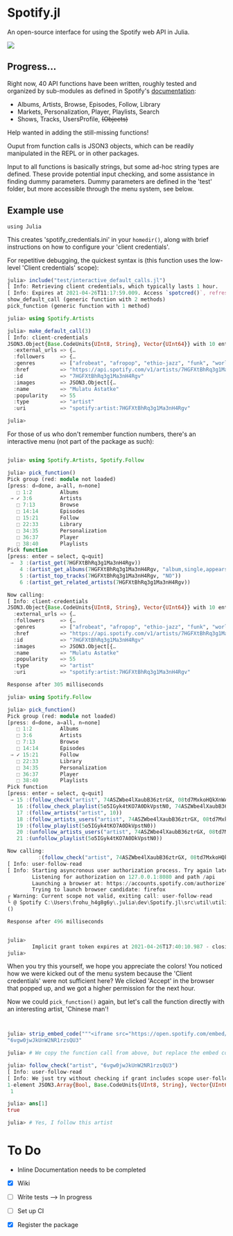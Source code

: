 # Spotify.jl

      

An open-source interface for using the Spotify web API in Julia. 

[![](https://img.shields.io/badge/docs-stable-blue.svg)](https://kwehmeyer.github.io/Spotify.jl/dev/)

## Progress...
Right now, 40 API functions have been written, roughly tested and organized by sub-modules as defined in Spotify's [documentation](https://developer.spotify.com/documentation/general/):

* Albums, Artists, Browse, Episodes, Follow, Library
* Markets, Personalization, Player, Playlists, Search
* Shows, Tracks, UsersProfile, ~~(Objects)~~

Help wanted in adding the still-missing functions!

Ouput from function calls is JSON3 objects, which can be readily manipulated in the REPL or in other packages.

Input to all functions is basically strings, but some ad-hoc string types are defined. These provide potential input checking, and some assistance in finding dummy parameters. Dummy parameters are defined in the 'test' folder, but more accessible through the menu system, see below.

## Example use

    using Julia

This creates 'spotify_credentials.ini' in your `homedir()`, along with brief instructions on how to configure your 'client credentials'.

For repetitive debugging, the quickest syntax is (this function uses the low-level 'Client credentials' scope):

```julia
julia> include("test/interactive_default_calls.jl")
[ Info: Retrieving client credentials, which typically lasts 1 hour.
[ Info: Expires at 2021-04-26T11:17:59.009. Access `spotcred()`, refresh with `refresh_spotify_credentials()`.
show_default_call (generic function with 2 methods)
pick_function (generic function with 1 method)

julia> using Spotify.Artists

julia> make_default_call(3)
[ Info: client-credentials
JSON3.Object{Base.CodeUnits{UInt8, String}, Vector{UInt64}} with 10 entries:
  :external_urls => {…
  :followers     => {…
  :genres        => ["afrobeat", "afropop", "ethio-jazz", "funk", "world"]
  :href          => "https://api.spotify.com/v1/artists/7HGFXtBhRq3g1Ma3nH4Rgv"
  :id            => "7HGFXtBhRq3g1Ma3nH4Rgv"
  :images        => JSON3.Object[{…
  :name          => "Mulatu Astatke"
  :popularity    => 55
  :type          => "artist"
  :uri           => "spotify:artist:7HGFXtBhRq3g1Ma3nH4Rgv"

julia> 

```

For those of us who don't remember function numbers, there's an interactive menu (not part of the package as such):

```julia

julia> using Spotify.Artists, Spotify.Follow

julia> pick_function()
Pick group (red: module not loaded)
[press: d=done, a=all, n=none]
   ⬚ 1:2         Albums
 → ✓ 3:6         Artists
   ⬚ 7:13        Browse
   ⬚ 14:14       Episodes
   ⬚ 15:21       Follow
   ⬚ 22:33       Library
   ⬚ 34:35       Personalization
   ⬚ 36:37       Player
   ⬚ 38:40       Playlists
Pick function
[press: enter = select, q=quit]
 →  3 :(artist_get(7HGFXtBhRq3g1Ma3nH4Rgv))
    4 :(artist_get_albums(7HGFXtBhRq3g1Ma3nH4Rgv, "album,single,appears_on,compilation", "NO", 10, 0))
    5 :(artist_top_tracks(7HGFXtBhRq3g1Ma3nH4Rgv, "NO"))
    6 :(artist_get_related_artists(7HGFXtBhRq3g1Ma3nH4Rgv))

Now calling:
[ Info: client-credentials
JSON3.Object{Base.CodeUnits{UInt8, String}, Vector{UInt64}} with 10 entries:
  :external_urls => {…
  :followers     => {…
  :genres        => ["afrobeat", "afropop", "ethio-jazz", "funk", "world"]
  :href          => "https://api.spotify.com/v1/artists/7HGFXtBhRq3g1Ma3nH4Rgv"
  :id            => "7HGFXtBhRq3g1Ma3nH4Rgv"
  :images        => JSON3.Object[{…
  :name          => "Mulatu Astatke"
  :popularity    => 55
  :type          => "artist"
  :uri           => "spotify:artist:7HGFXtBhRq3g1Ma3nH4Rgv"

Response after 305 milliseconds

julia> using Spotify.Follow

julia> pick_function()
Pick group (red: module not loaded)
[press: d=done, a=all, n=none]
   ⬚ 1:2         Albums
   ⬚ 3:6         Artists
   ⬚ 7:13        Browse
   ⬚ 14:14       Episodes
 → ✓ 15:21       Follow
   ⬚ 22:33       Library
   ⬚ 34:35       Personalization
   ⬚ 36:37       Player
   ⬚ 38:40       Playlists
Pick function
[press: enter = select, q=quit]
 → 15 :(follow_check("artist", 74ASZWbe4lXaubB36ztrGX, 08td7MxkoHQkXnWAYD8d6Q))
   16 :(follow_check_playlist(5o5IGyk4tKO7A0DkVpstN0, 74ASZWbe4lXaubB36ztrGX, 08td7MxkoHQkXnWAYD8d6Q))
   17 :(follow_artists("artist", 10))
   18 :(follow_artists_users("artist", 74ASZWbe4lXaubB36ztrGX, 08td7MxkoHQkXnWAYD8d6Q))
   19 :(follow_playlist(5o5IGyk4tKO7A0DkVpstN0))
   20 :(unfollow_artists_users("artist", 74ASZWbe4lXaubB36ztrGX, 08td7MxkoHQkXnWAYD8d6Q))
   21 :(unfollow_playlist(5o5IGyk4tKO7A0DkVpstN0))

Now calling:
          :(follow_check("artist", 74ASZWbe4lXaubB36ztrGX, 08td7MxkoHQkXnWAYD8d6Q))
[ Info: user-follow-read
[ Info: Starting asyncronous user authorization process. Try again later!
        Listening for authorization on 127.0.0.1:8080 and path /api
        Launching a browser at: https://accounts.spotify.com/authorize?client_id=d972bafe04d34e98ab22f5d2bd7751b8&redirect_uri=http:%2F%2F127.0.0.1:8080%2Fapi&scope=user-read-private%20user-read-email%20user-follow-read&show_dialog=true&response_type=token&state=987
        Trying to launch browser candidate: firefox
┌ Warning: Current scope not valid, exiting call: user-follow-read
└ @ Spotify C:\Users\frohu_h4g8g6y\.julia\dev\Spotify.jl\src\util\utilities.jl:20
()

Response after 496 milliseconds


julia>
        Implicit grant token expires at 2021-04-26T17:40:10.987 - closing server
julia>

```
When you try this yourself, we hope you appreciate the colors! You noticed how we were kicked out of the menu system because the 'Client credentials' were not sufficient here? We clicked 'Accept' in the browser that popped up, and we got a higher permission for the next hour. 

Now we could `pick_function()` again, but let's call the function directly with an interesting artist, 'Chinese man'!

```julia


julia> strip_embed_code("""<iframe src="https://open.spotify.com/embed/artist/6vgw0jwJkUnW2NR1rzsQU3" width="300" height="380" frameborder="0" allowtransparency="true" allow="encrypted-media"></iframe>""")
"6vgw0jwJkUnW2NR1rzsQU3"

julia> # We copy the function call from above, but replace the embed code with what we just found:

julia> follow_check("artist", "6vgw0jwJkUnW2NR1rzsQU3")
[ Info: user-follow-read
[ Info: We just try without checking if grant includes scope user-follow-read.
1-element JSON3.Array{Bool, Base.CodeUnits{UInt8, String}, Vector{UInt64}}:
 1

julia> ans[1]
true

julia> # Yes, I follow this artist
```



# To Do
* Inline Documentation needs to be completed
* [x] Wiki 
* [ ] Write tests --> In progress
* [ ] Set up CI
* [x] Register the package  

